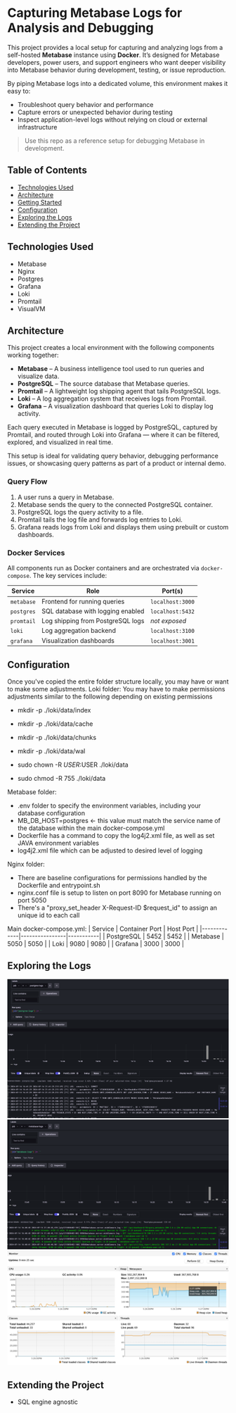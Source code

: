 # Capturing Metabase Logs for Analysis and Debugging

This project provides a local setup for capturing and analyzing logs from a self-hosted **Metabase** instance using **Docker**. It’s designed for Metabase developers, power users, and support engineers who want deeper visibility into Metabase behavior during development, testing, or issue reproduction.

By piping Metabase logs into a dedicated volume, this environment makes it easy to:

- Troubleshoot query behavior and performance
- Capture errors or unexpected behavior during testing
- Inspect application-level logs without relying on cloud or external infrastructure

> Use this repo as a reference setup for debugging Metabase in development.


## Table of Contents
- [Technologies Used](#technologies-used)
- [Architecture](#architecture)
- [Getting Started](#getting-started)
- [Configuration](#configuration)
- [Exploring the Logs](#exploring-the-logs)
- [Extending the Project](#extending-the-project)

## Technologies Used
- Metabase
- Nginx
- Postgres
- Grafana
- Loki
- Promtail
- VisualVM

## Architecture

This project creates a local environment with the following components working together:

- **Metabase** – A business intelligence tool used to run queries and visualize data.
- **PostgreSQL** – The source database that Metabase queries.
- **Promtail** – A lightweight log shipping agent that tails PostgreSQL logs.
- **Loki** – A log aggregation system that receives logs from Promtail.
- **Grafana** – A visualization dashboard that queries Loki to display log activity.

Each query executed in Metabase is logged by PostgreSQL, captured by Promtail, and routed through Loki into Grafana — where it can be filtered, explored, and visualized in real time.

This setup is ideal for validating query behavior, debugging performance issues, or showcasing query patterns as part of a product or internal demo.

### Query Flow

1. A user runs a query in Metabase.
2. Metabase sends the query to the connected PostgreSQL container.
3. PostgreSQL logs the query activity to a file.
4. Promtail tails the log file and forwards log entries to Loki.
5. Grafana reads logs from Loki and displays them using prebuilt or custom dashboards.

### Docker Services

All components run as Docker containers and are orchestrated via `docker-compose`. The key services include:

| Service     | Role                              | Port(s)           |
|-------------|------------------------------------|-------------------|
| `metabase`  | Frontend for running queries       | `localhost:3000`  |
| `postgres`  | SQL database with logging enabled  | `localhost:5432`  |
| `promtail`  | Log shipping from PostgreSQL logs  | _not exposed_     |
| `loki`      | Log aggregation backend            | `localhost:3100`  |
| `grafana`   | Visualization dashboards           | `localhost:3001`  |


## Configuration
Once you've copied the entire folder structure locally, you may have or want to make some adjustments.
Loki folder:
You may have to make permissions adjustments similar to the following depending on existing permissions
  - mkdir -p ./loki/data/index
  - mkdir -p ./loki/data/cache
  - mkdir -p ./loki/data/chunks
  - mkdir -p ./loki/data/wal

  - sudo chown -R $USER:$USER ./loki/data
  - sudo chmod -R 755 ./loki/data

Metabase folder:
- .env folder to specify the environment variables, including your database configuration
- MB_DB_HOST=postgres ← this value must match the service name of the database within the main docker-compose.yml
- Dockerfile has a command to copy the log4j2.xml file, as well as set JAVA environment variables
- log4j2.xml file which can be adjusted to desired level of logging

Nginx folder:
- There are baseline configurations for permissions handled by the Dockerfile and entrypoint.sh
- nginx.conf file is setup to listen on port 8090 for Metabase running on port 5050
- There's a "proxy_set_header X-Request-ID $request_id" to assign an unique id to each call

Main docker-compose.yml:
| Service     | Container Port | Host Port |
|-------------|----------------|-----------|
| PostgreSQL  | 5452           | 5452      |
| Metabase    | 5050           | 5050      |
| Loki        | 9080           | 9080      |
| Grafana     | 3000           | 3000      |



## Exploring the Logs
![Grafana Dashboard 1](https://github.com/FilmonK/metabase-capture/blob/main/readme_images/grafana1.png?raw=true)
![Grafana Dashboard 2](https://github.com/FilmonK/metabase-capture/blob/main/readme_images/grafana2.png?raw=true)
![VisualVM](https://github.com/FilmonK/metabase-capture/blob/main/readme_images/VisualVM.png?raw=true)


## Extending the Project
- SQL engine agnostic 

